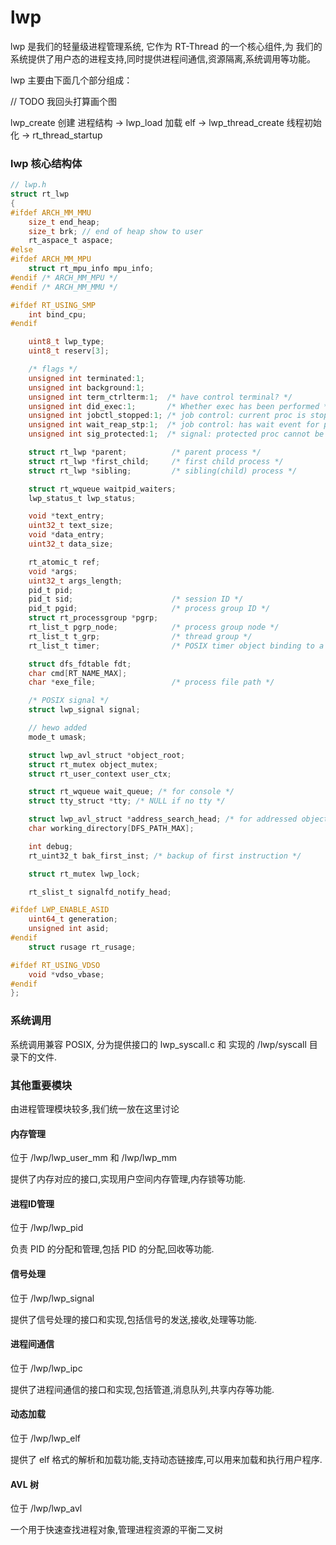 # lwp

lwp 是我们的轻量级进程管理系统, 它作为 RT-Thread 的一个核心组件,为 我们的系统提供了用户态的进程支持,同时提供进程间通信,资源隔离,系统调用等功能。

lwp 主要由下面几个部分组成：

// TODO 我回头打算画个图

lwp_create 创建 进程结构 -> lwp_load 加载 elf -> lwp_thread_create 线程初始化 -> rt_thread_startup

### lwp 核心结构体

```c
// lwp.h
struct rt_lwp
{
#ifdef ARCH_MM_MMU
    size_t end_heap;
    size_t brk; // end of heap show to user
    rt_aspace_t aspace;
#else
#ifdef ARCH_MM_MPU
    struct rt_mpu_info mpu_info;
#endif /* ARCH_MM_MPU */
#endif /* ARCH_MM_MMU */

#ifdef RT_USING_SMP
    int bind_cpu;
#endif

    uint8_t lwp_type;
    uint8_t reserv[3];

    /* flags */
    unsigned int terminated:1;
    unsigned int background:1;
    unsigned int term_ctrlterm:1;  /* have control terminal? */
    unsigned int did_exec:1;       /* Whether exec has been performed */
    unsigned int jobctl_stopped:1; /* job control: current proc is stopped */
    unsigned int wait_reap_stp:1;  /* job control: has wait event for parent */
    unsigned int sig_protected:1;  /* signal: protected proc cannot be killed or stopped */

    struct rt_lwp *parent;          /* parent process */
    struct rt_lwp *first_child;     /* first child process */
    struct rt_lwp *sibling;         /* sibling(child) process */

    struct rt_wqueue waitpid_waiters;
    lwp_status_t lwp_status;

    void *text_entry;
    uint32_t text_size;
    void *data_entry;
    uint32_t data_size;

    rt_atomic_t ref;
    void *args;
    uint32_t args_length;
    pid_t pid;
    pid_t sid;                      /* session ID */
    pid_t pgid;                     /* process group ID */
    struct rt_processgroup *pgrp;
    rt_list_t pgrp_node;            /* process group node */
    rt_list_t t_grp;                /* thread group */
    rt_list_t timer;                /* POSIX timer object binding to a process */

    struct dfs_fdtable fdt;
    char cmd[RT_NAME_MAX];
    char *exe_file;                 /* process file path */

    /* POSIX signal */
    struct lwp_signal signal;

    // hewo added
    mode_t umask;

    struct lwp_avl_struct *object_root;
    struct rt_mutex object_mutex;
    struct rt_user_context user_ctx;

    struct rt_wqueue wait_queue; /* for console */
    struct tty_struct *tty; /* NULL if no tty */

    struct lwp_avl_struct *address_search_head; /* for addressed object fast search */
    char working_directory[DFS_PATH_MAX];

    int debug;
    rt_uint32_t bak_first_inst; /* backup of first instruction */

    struct rt_mutex lwp_lock;

    rt_slist_t signalfd_notify_head;

#ifdef LWP_ENABLE_ASID
    uint64_t generation;
    unsigned int asid;
#endif
    struct rusage rt_rusage;

#ifdef RT_USING_VDSO
    void *vdso_vbase;
#endif
};
```

### 系统调用

系统调用兼容 POSIX, 分为提供接口的 lwp_syscall.c 和 实现的 /lwp/syscall 目录下的文件.

### 其他重要模块

由进程管理模块较多,我们统一放在这里讨论

#### 内存管理

位于 /lwp/lwp_user_mm 和 /lwp/lwp_mm

提供了内存对应的接口,实现用户空间内存管理,内存锁等功能.

#### 进程ID管理

位于 /lwp/lwp_pid

负责 PID 的分配和管理,包括 PID 的分配,回收等功能.

#### 信号处理

位于 /lwp/lwp_signal

提供了信号处理的接口和实现,包括信号的发送,接收,处理等功能.

#### 进程间通信

位于 /lwp/lwp_ipc

提供了进程间通信的接口和实现,包括管道,消息队列,共享内存等功能.

#### 动态加载

位于 /lwp/lwp_elf

提供了 elf 格式的解析和加载功能,支持动态链接库,可以用来加载和执行用户程序.

#### AVL 树

位于 /lwp/lwp_avl

一个用于快速查找进程对象,管理进程资源的平衡二叉树


